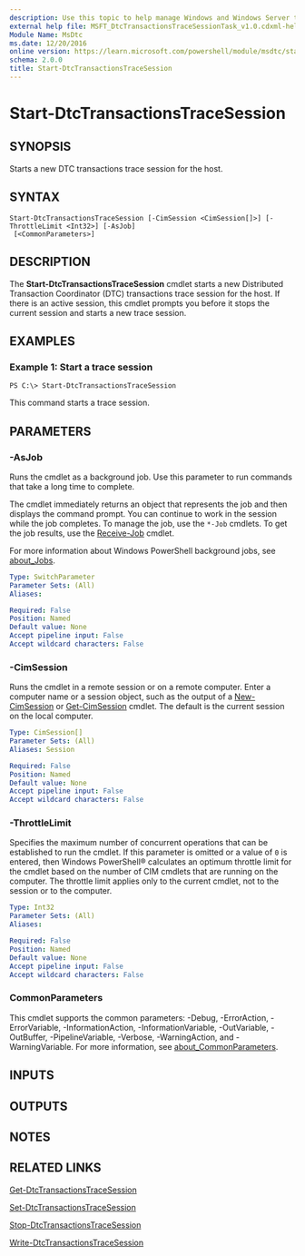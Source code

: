 ```yaml
---
description: Use this topic to help manage Windows and Windows Server technologies with Windows PowerShell.
external help file: MSFT_DtcTransactionsTraceSessionTask_v1.0.cdxml-help.xml
Module Name: MsDtc
ms.date: 12/20/2016
online version: https://learn.microsoft.com/powershell/module/msdtc/start-dtctransactionstracesession?view=windowsserver2025-ps&wt.mc_id=ps-gethelp
schema: 2.0.0
title: Start-DtcTransactionsTraceSession
---
```


# Start-DtcTransactionsTraceSession

## SYNOPSIS
Starts a new DTC transactions trace session for the host.

## SYNTAX

```
Start-DtcTransactionsTraceSession [-CimSession <CimSession[]>] [-ThrottleLimit <Int32>] [-AsJob]
 [<CommonParameters>]
```

## DESCRIPTION
The **Start-DtcTransactionsTraceSession** cmdlet starts a new Distributed Transaction Coordinator (DTC) transactions trace session for the host.
If there is an active session, this cmdlet prompts you before it stops the current session and starts a new trace session.

## EXAMPLES

### Example 1: Start a trace session
```
PS C:\> Start-DtcTransactionsTraceSession
```

This command starts a trace session.

## PARAMETERS

### -AsJob
Runs the cmdlet as a background job. Use this parameter to run commands that take a long time to complete.

The cmdlet immediately returns an object that represents the job and then displays the command prompt.
You can continue to work in the session while the job completes.
To manage the job, use the `*-Job` cmdlets.
To get the job results, use the [Receive-Job](https://go.microsoft.com/fwlink/?LinkID=113372) cmdlet.

For more information about Windows PowerShell background jobs, see [about_Jobs](https://go.microsoft.com/fwlink/?LinkID=113251).

```yaml
Type: SwitchParameter
Parameter Sets: (All)
Aliases:

Required: False
Position: Named
Default value: None
Accept pipeline input: False
Accept wildcard characters: False
```

### -CimSession
Runs the cmdlet in a remote session or on a remote computer.
Enter a computer name or a session object, such as the output of a [New-CimSession](https://go.microsoft.com/fwlink/p/?LinkId=227967) or [Get-CimSession](https://go.microsoft.com/fwlink/p/?LinkId=227966) cmdlet.
The default is the current session on the local computer.

```yaml
Type: CimSession[]
Parameter Sets: (All)
Aliases: Session

Required: False
Position: Named
Default value: None
Accept pipeline input: False
Accept wildcard characters: False
```

### -ThrottleLimit
Specifies the maximum number of concurrent operations that can be established to run the cmdlet.
If this parameter is omitted or a value of `0` is entered, then Windows PowerShell® calculates an optimum throttle limit for the cmdlet based on the number of CIM cmdlets that are running on the computer.
The throttle limit applies only to the current cmdlet, not to the session or to the computer.

```yaml
Type: Int32
Parameter Sets: (All)
Aliases:

Required: False
Position: Named
Default value: None
Accept pipeline input: False
Accept wildcard characters: False
```

### CommonParameters
This cmdlet supports the common parameters: -Debug, -ErrorAction, -ErrorVariable, -InformationAction, -InformationVariable, -OutVariable, -OutBuffer, -PipelineVariable, -Verbose, -WarningAction, and -WarningVariable. For more information, see [about_CommonParameters](https://go.microsoft.com/fwlink/?LinkID=113216).

## INPUTS

## OUTPUTS

## NOTES

## RELATED LINKS

[Get-DtcTransactionsTraceSession](./Get-DtcTransactionsTraceSession.md)

[Set-DtcTransactionsTraceSession](./Set-DtcTransactionsTraceSession.md)

[Stop-DtcTransactionsTraceSession](./Stop-DtcTransactionsTraceSession.md)

[Write-DtcTransactionsTraceSession](./Write-DtcTransactionsTraceSession.md)

